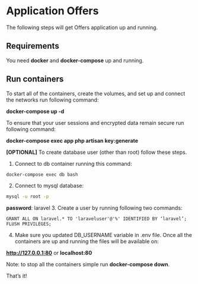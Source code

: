 # Application Offers

The following steps will get Offers application up and running.

## Requirements

You need **docker** and **docker-compose** up and running.


## Run containers

To start all of the containers, create the volumes, and set up and connect the networks run following command:

**docker-compose up -d**

To ensure that your user sessions and encrypted data remain secure run following command:

**docker-compose exec app php artisan key:generate**

**[OPTIONAL]**
To create database user (other than root) follow these steps.
1. Connect to db container running this command:

```bash
docker-compose exec db bash
```
2. Connect to mysql database:

```bash
mysql -u root -p 
```
**password**: laravel
3. Create a user by running following two commands:

```
GRANT ALL ON laravel.* TO 'laraveluser'@'%' IDENTIFIED BY ‘laravel’;
FLUSH PRIVILEGES;
```
4. Make sure you updated DB_USERNAME variable in .env file.
Once all the containers are up and running the files will be available on:

**http://127.0.0.1:80** or **localhost:80**


Note: to stop all the containers simple run **docker-compose down**.

That’s it!
